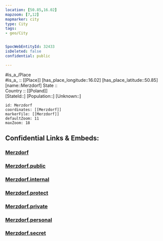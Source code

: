 ```yaml
---
location: [50.85,16.02] 
mapzoom: [7,12] 
mapmarker: city 
type: City
tags:
- geo/City


SpocWebEntityId: 32433
isDeleted: false
confidential: public

---
```

#is_a_/Place  
#is_a_ :: [[Place]] 
[has_place_longitude::16.02] 
[has_place_latitude::50.85] 
[name::Merzdorf] 
State ::  
Country :: [[Poland]]  
[StateId::] 
[Population::] 
[Unknown::] 


```leaflet
id: Merzdorf
coordinates: [[Merzdorf]] 
markerFile: [[Merzdorf]] 
defaultZoom: 11 
maxZoom: 18
```


## Confidential Links & Embeds: 

### [Merzdorf](/_Standards/Earth/Continent/Europe/Europe~East/Poland/Provinces~Poland/Lower_Silesian/City/Merzdorf.md) 

### [Merzdorf.public](/_public/Earth/Continent/Europe/Europe~East/Poland/Provinces~Poland/Lower_Silesian/City/Merzdorf.public.md) 

### [Merzdorf.internal](/_internal/Earth/Continent/Europe/Europe~East/Poland/Provinces~Poland/Lower_Silesian/City/Merzdorf.internal.md) 

### [Merzdorf.protect](/_protect/Earth/Continent/Europe/Europe~East/Poland/Provinces~Poland/Lower_Silesian/City/Merzdorf.protect.md) 

### [Merzdorf.private](/_private/Earth/Continent/Europe/Europe~East/Poland/Provinces~Poland/Lower_Silesian/City/Merzdorf.private.md) 

### [Merzdorf.personal](/_personal/Earth/Continent/Europe/Europe~East/Poland/Provinces~Poland/Lower_Silesian/City/Merzdorf.personal.md) 

### [Merzdorf.secret](/_secret/Earth/Continent/Europe/Europe~East/Poland/Provinces~Poland/Lower_Silesian/City/Merzdorf.secret.md)

